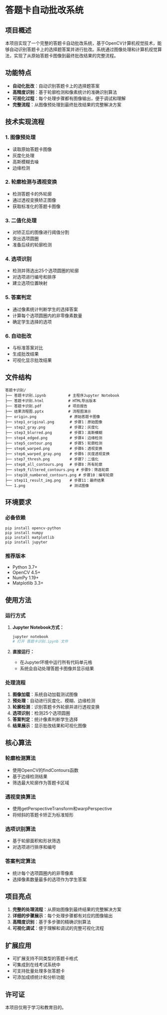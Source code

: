 # 答题卡自动批改系统

## 项目概述

本项目实现了一个完整的答题卡自动批改系统，基于OpenCV计算机视觉技术，能够自动识别答题卡上的选择题答案并进行批改。系统通过图像处理和计算机视觉算法，实现了从原始答题卡图像到最终批改结果的完整流程。

## 功能特点

- **自动化批改**：自动识别答题卡上的选择题答案
- **高精度识别**：基于轮廓检测和像素统计的准确识别算法
- **可视化过程**：每个处理步骤都有图像输出，便于调试和理解
- **完整流程**：从图像预处理到最终批改结果的完整解决方案

## 技术实现流程

### 1. 图像预处理
- 读取原始答题卡图像
- 灰度化处理
- 高斯模糊去噪
- 边缘检测

### 2. 轮廓检测与透视变换
- 检测答题卡的外轮廓
- 通过透视变换矫正图像
- 获取标准化的答题卡图像

### 3. 二值化处理
- 对矫正后的图像进行阈值分割
- 突出选项圆圈
- 准备后续的轮廓检测

### 4. 选项识别
- 检测并筛选出25个选项圆圈的轮廓
- 对选项进行编号和排序
- 建立选项位置映射

### 5. 答案判定
- 通过像素统计判断学生的选择答案
- 计算每个选项圆圈内的非零像素数量
- 确定学生选择的选项

### 6. 自动批改
- 与标准答案对比
- 生成批改结果
- 可视化显示批改结果

## 文件结构

```
答题卡识别/
├── 答题卡识别.ipynb          # 主程序Jupyter Notebook
├── 答题卡识别.html           # HTML导出版本
├── 答题卡识别.pdf            # 项目报告
├── 结果流程图.pptx           # 流程图演示
├── origin.png               # 原始答题卡图像
├── step1_original.png       # 步骤1：原始图像
├── step2_gray.png           # 步骤2：灰度化
├── step3_blurred.png        # 步骤3：高斯模糊
├── step4_edged.png          # 步骤4：边缘检测
├── step5_contour.png        # 步骤5：轮廓检测
├── step6_warped.png         # 步骤6：透视变换
├── step6_warped_gray.png    # 步骤6：灰度透视变换
├── step7_thresh.png         # 步骤7：二值化
├── step8_all_contours.png   # 步骤8：所有轮廓
├── step9_filtered_contours.png # 步骤9：筛选轮廓
├── step10_numbered_contours.png # 步骤10：编号轮廓
├── step11_result_img.png    # 步骤11：最终结果
└── 1.png                    # 测试图像
```

## 环境要求

### 必备依赖
```bash
pip install opencv-python
pip install numpy
pip install matplotlib
pip install jupyter
```

### 推荐版本
- Python 3.7+
- OpenCV 4.5+
- NumPy 1.19+
- Matplotlib 3.3+

## 使用方法

### 运行方式

1. **Jupyter Notebook方式：**
   ```bash
   jupyter notebook
   # 打开 答题卡识别.ipynb 文件
   ```

2. **直接运行：**
   - 在Jupyter环境中运行所有代码单元格
   - 系统会自动处理答题卡图像并显示结果

### 处理流程

1. **图像加载**：系统自动加载测试图像
2. **预处理**：自动进行灰度化、模糊、边缘检测
3. **轮廓检测**：识别答题卡外轮廓并进行透视变换
4. **选项识别**：检测25个选项圆圈
5. **答案判定**：统计像素判断学生选择
6. **结果展示**：显示批改结果和可视化图像

## 核心算法

### 轮廓检测算法
- 使用OpenCV的findContours函数
- 基于边缘检测结果
- 筛选最大轮廓作为答题卡区域

### 透视变换算法
- 使用getPerspectiveTransform和warpPerspective
- 将倾斜的答题卡矫正为标准矩形

### 选项识别算法
- 基于轮廓面积和形状筛选
- 对选项进行排序和编号

### 答案判定算法
- 统计每个选项圆圈内的非零像素
- 选择像素数量最多的选项作为学生答案

## 项目亮点

1. **完整的处理流程**：从原始图像到最终结果的完整解决方案
2. **详细的步骤展示**：每个处理步骤都有对应的图像输出
3. **高精度识别**：基于多步骤的精确识别算法
4. **可视化调试**：便于理解和调试的完整可视化流程

## 扩展应用

- 可扩展支持不同类型的答题卡格式
- 可集成到在线考试系统中
- 可支持批量处理多张答题卡
- 可添加成绩统计和分析功能


## 许可证

本项目仅用于学习和教育目的。